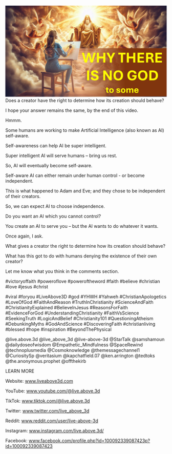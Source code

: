![Video cover image](./cover.jpg)
Does a creator have the right to determine how its creation should behave?

I hope your answer remains the same, by the end of this video.

Hmmm.

Some humans are working to make Artificial Intelligence (also known as AI) self-aware.

Self-awareness can help AI be super intelligent.

Super intelligent AI will serve humans – bring us rest.

So, AI will eventually become self-aware.

Self-aware AI can either remain under human control - or become independent.

This is what happened to Adam and Eve; and they chose to be independent of their creators.

So, we can expect AI to choose independence.

Do you want an AI which you cannot control?

You create an AI to serve you – but the AI wants to do whatever it wants.

Once again, I ask.

What gives a creator the right to determine how its creation should behave?

What has this got to do with humans denying the existence of their own creator?

Let me know what you think in the comments section.


#victoryoffaith #poweroflove #poweroftheword #faith #believe #christian #love #jesus #christ 

#viral #foryou #LiveAbove3D #god #YHWH #Yahweh #ChristianApologetics #LoveOfGod #FaithAndReason #TruthInChristianity #ScienceAndFaith #ChristianityExplained #BelieveInJesus #ReasonsForFaith #EvidenceForGod #UnderstandingChristianity #FaithVsScience #SeekingTruth #LogicAndBelief #Christianity101 #QuestioningAtheism #DebunkingMyths #GodAndScience #DiscoveringFaith #christianliving #blessed #hope #inspiration #BeyondThePhysical

@live.above.3d @live_above_3d @live-above-3d @StarTalk @samshamoun @dailydoseofwisdom @Empathetic_Mindfulness @SpaceRewind @technoplusmedia @Cosmoknowledge @themessagechannel1 @CuriositySp @veritasium @kapchatfield.07 @ken.arrington @tedtoks @the.anonymous.prophet @offthekirb 


LEARN MORE

Website: www.liveabove3d.com

YouTube: www.youtube.com/@live.above.3d

TikTok: www.tiktok.com/@live.above.3d

Twitter: www.twitter.com/live_above_3d

Reddit: www.reddit.com/user/live-above-3d

Instagram: www.instagram.com/live.above.3d/

Facebook: www.facebook.com/profile.php?id=100092339087423p?id=100092339087423